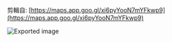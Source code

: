 剪輯自: [https://maps.app.goo.gl/xi6pyYooN7mYFkwp9](https://maps.app.goo.gl/xi6pyYooN7mYFkwp9)

![Exported image](Exported%20image%2020241106112606-0.jpeg)